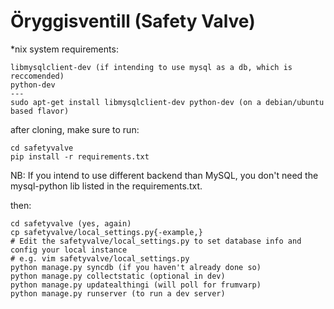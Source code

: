 Öryggisventill (Safety Valve)
=======

*nix system requirements:

    libmysqlclient-dev (if intending to use mysql as a db, which is reccomended)
    python-dev
    ---
    sudo apt-get install libmysqlclient-dev python-dev (on a debian/ubuntu based flavor)

after cloning, make sure to run:

    cd safetyvalve
    pip install -r requirements.txt

NB: If you intend to use different backend than MySQL, you don't need the mysql-python lib listed in the requirements.txt.

then:

    cd safetyvalve (yes, again)
    cp safetyvalve/local_settings.py{-example,}
    # Edit the safetyvalve/local_settings.py to set database info and config your local instance
    # e.g. vim safetyvalve/local_settings.py
    python manage.py syncdb (if you haven't already done so)
    python manage.py collectstatic (optional in dev)
    python manage.py updatealthingi (will poll for frumvarp)
    python manage.py runserver (to run a dev server)
